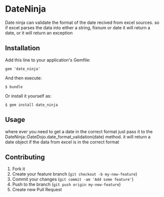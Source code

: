 # DateNinja

Date ninja can validate the format of the date recived from excel sources. so if excel parses the data into either a string, fixnum or date it will return a date, or it will return an exception

## Installation

Add this line to your application's Gemfile:

    gem 'date_ninja'

And then execute:

    $ bundle

Or install it yourself as:

    $ gem install date_ninja

## Usage

where ever you need to get a date in the correct format just pass it to the DateNinja::DateDojo.date_format_validation(date) method. it will return a date object if the data from excel is in the correct format

## Contributing

1. Fork it
2. Create your feature branch (`git checkout -b my-new-feature`)
3. Commit your changes (`git commit -am 'Add some feature'`)
4. Push to the branch (`git push origin my-new-feature`)
5. Create new Pull Request

